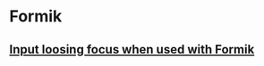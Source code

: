 # Formik

## [Input loosing focus when used with Formik](https://github.com/s-yadav/react-number-format/issues/233)
